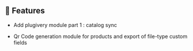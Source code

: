 ## 🚀 Features

- Add plugivery module part 1 : catalog sync

- Qr Code generation module for products and export of file-type custom fields
